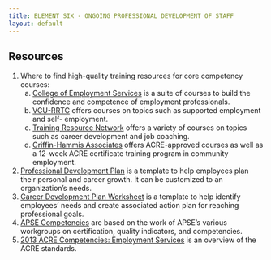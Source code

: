 ```yaml
---
title: ELEMENT SIX - ONGOING PROFESSIONAL DEVELOPMENT OF STAFF
layout: default
---
```


<h2>Resources</h2>
<ol>
    <li>Where to find high-quality training resources for core competency courses:
        <ol type="a">
            <li><a href="https://www.directcourseonline.com/employment-services/">College of Employment Services</a> is
                a suite of courses to build the confidence and competence of employment professionals.</li>
            <li><a href="https://vcurrtc.org/training/webcourses/se.cfm">VCU-RRTC</a> offers courses on topics such as supported employment and self- employment.</li>
            <li> <a href="https://trn-store.com/catalog/web-courses-0">Training Resource Network</a> offers a variety of courses on topics such as career development and job
                coaching.</li>
            <li> <a href="https://www.griffinhammis.com/what-we-do/leadership-management-transformation/">Griffin-Hammis Associates</a> offers ACRE-approved courses as well as a 12-week ACRE certificate training
                program in community employment.</li>
        </ol>
    </li>
    <li><a href="https://hr.emory.edu/eu/_includes/documents/sections/performance-management/professional-development-plan-form.docx">Professional Development Plan</a> is a template to help employees plan their personal and career growth. It can be
        customized to an organization’s needs.</li>
    <li><a href="http://thinkwork.org/files/s3/Career_Development_Plan_Worksheet_.docx">Career Development Plan Worksheet</a> is a template to help identify employees’ needs
        and create associated action plan for reaching professional goals.</li>
    <li><a href="https://www.apse.org/wp-content/uploads/2014/01/APSE-Supported-Employment-Competencies11.pdf">APSE Competencies</a> are based on the work of APSE’s various workgroups on certification, quality indicators, and
        competencies.</li>
    <li><a href="http://www.acreducators.org/sites/default/files/acre_standards_F4.pdf">2013 ACRE Competencies: Employment Services</a> is an overview of the ACRE standards.</li>

</ol>